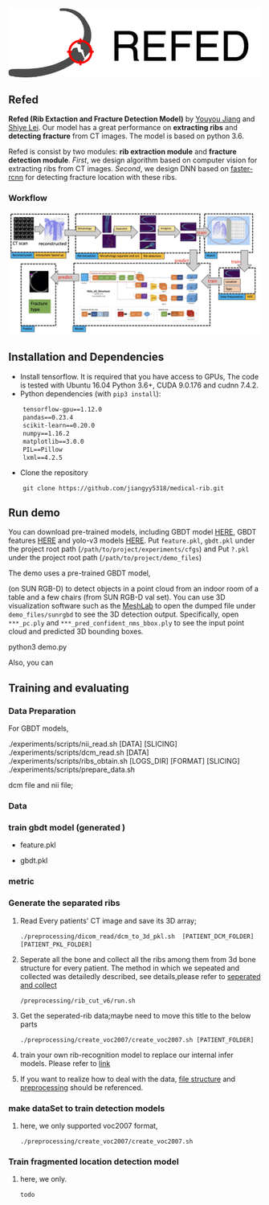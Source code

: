 
![REFED_logo](.github/logo_refed_side_white.jpg)

## Refed

**Refed (Rib Extaction and Fracture Detection Model)** by [Youyou Jiang](jiangyy5318@gmail.com) and [Shiye Lei](leishiye@gmail.com). Our model has a great performance on **extracting ribs** and **detecting fracture** from CT images. The model is based on python 3.6. 

Refed is consist by two modules: **rib extraction module** and **fracture detection module**. *First*, we design algorithm based on computer vision for extracting ribs from CT images. *Second*, we design DNN based on [faster-rcnn](https://github.com/endernewton/tf-faster-rcnn) for detecting fracture location with these ribs.


### Workflow


![workflow](.github/tech_route.jpeg)




## Installation and Dependencies

+ Install tensorflow. It is required that you have access to GPUs, The code is tested with Ubuntu 16.04
Python 3.6+, CUDA 9.0.176 and cudnn 7.4.2.
+ Python dependencies (with `pip3 install`):
```
    tensorflow-gpu==1.12.0
    pandas==0.23.4
    scikit-learn==0.20.0
    numpy==1.16.2
    matplotlib==3.0.0
    PIL==Pillow
    lxml==4.2.5 
```
+ Clone the repository
```shell
    git clone https://github.com/jiangyy5318/medical-rib.git
```


## Run demo

You can download pre-trained models, including GBDT model [HERE](https://drive.google.com/open?id=1_-dP4Y6wYDC5lqQ4uaIcXrAM-AHT_xd7), 
GBDT features [HERE](https://drive.google.com/open?id=1R8OkfLWniBhjFkAAYDlTWYwavt4dYaiB) and yolo-v3 models [HERE](added). Put `feature.pkl`, `gbdt.pkl` under the project root path (`/path/to/project/experiments/cfgs`) and 
Put `?.pkl` under the project root path (`/path/to/project/demo_files`) 

The demo uses a pre-trained GBDT model, 

(on SUN RGB-D) to detect objects in a point cloud from an indoor room of a table and a few chairs (from SUN RGB-D val set). You can use 3D visualization software such as the [MeshLab](http://www.meshlab.net/) to open the dumped file under `demo_files/sunrgbd` to see the 3D detection output. Specifically, open `***_pc.ply` and `***_pred_confident_nms_bbox.ply` to see the input point cloud and predicted 3D bounding boxes.



python3 demo.py

Also, you can 



## Training and evaluating

### Data Preparation

For GBDT models,



./experiments/scripts/nii_read.sh [DATA] [SLICING]
./experiments/scripts/dcm_read.sh [DATA]
./experiments/scripts/ribs_obtain.sh [LOGS_DIR] [FORMAT] [SLICING]
./experiments/scripts/prepare_data.sh 

dcm file and nii file;

### Data


### train gbdt model (generated )

- feature.pkl

- gbdt.pkl


### 


### metric
### Generate the separated ribs
1. Read Every patients' CT image and save its 3D array;
    ```shell
    ./preprocessing/dicom_read/dcm_to_3d_pkl.sh  [PATIENT_DCM_FOLDER]  [PATIENT_PKL_FOLDER]
    ```
2. Seperate all the bone and collect all the ribs among them from 3d bone structure for every patient. The method in which we sepeated and collected was detailedly described, see details,please refer to [seperated and collect]()
    ```shell
    /preprocessing/rib_cut_v6/run.sh 
    ```
3. Get the seperated-rib data;maybe need to move this title to the below parts
    ```shell
   ./preprocessing/create_voc2007/create_voc2007.sh [PATIENT_FOLDER]
    ```
4. train your own rib-recognition model to replace our internal infer models. Please refer to [link](****)

5. If you want to realize how to deal with the data, [file structure](dataSet/) and [preprocessing](preprocessing/create_voc2007) should be referenced.

### make dataSet to train detection models
1. here, we only supported voc2007 format,
    ```shell
    ./preprocessing/create_voc2007/create_voc2007.sh
    ```

### Train fragmented location detection model
1. here, we only.
    ```shell
    todo
    ```
